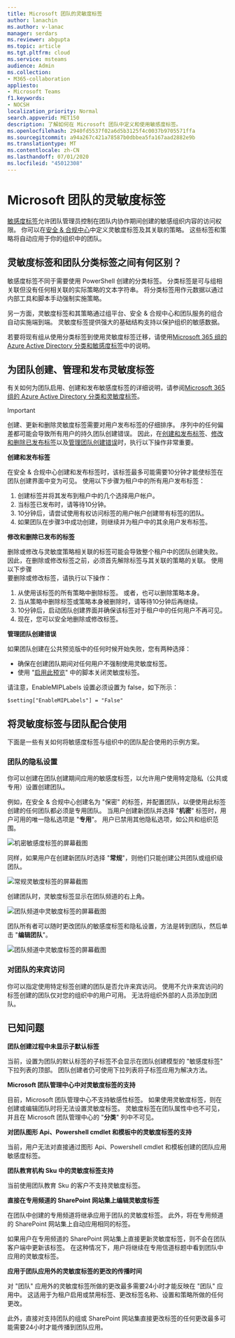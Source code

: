 ```yaml
---
title: Microsoft 团队的灵敏度标签
author: lanachin
ms.author: v-lanac
manager: serdars
ms.reviewer: abgupta
ms.topic: article
ms.tgt.pltfrm: cloud
ms.service: msteams
audience: Admin
ms.collection:
- M365-collaboration
appliesto:
- Microsoft Teams
f1.keywords:
- NOCSH
localization_priority: Normal
search.appverid: MET150
description: 了解如何在 Microsoft 团队中定义和使用敏感度标签。
ms.openlocfilehash: 2940fd5537f02a6d5b3125f4c0037b9705571ffa
ms.sourcegitcommit: a94a267c421a78587b0dbbea5fa167aad2882e9b
ms.translationtype: MT
ms.contentlocale: zh-CN
ms.lasthandoff: 07/01/2020
ms.locfileid: "45012308"
---
```

# <a name="sensitivity-labels-for-microsoft-teams"></a>Microsoft 团队的灵敏度标签

[敏感度标签](https://docs.microsoft.com/microsoft-365/compliance/sensitivity-labels)允许团队管理员控制在团队内协作期间创建的敏感组织内容的访问权限。 你可以在[安全 & 合规中心](https://docs.microsoft.com/microsoft-365/compliance/go-to-the-securitycompliance-center)中定义灵敏度标签及其关联的策略。 这些标签和策略将自动应用于你的组织中的团队。  

## <a name="whats-the-difference-between-sensitivity-labels-and-teams-classification-labels"></a>灵敏度标签和团队分类标签之间有何区别？

敏感度标签不同于需要使用 PowerShell 创建的分类标签。 分类标签是可与组相关联但没有任何相关联的实际策略的文本字符串。 将分类标签用作元数据以通过内部工具和脚本手动强制实施策略。

另一方面，灵敏度标签和其策略通过组平台、安全 & 合规中心和团队服务的组合自动实施端到端。 灵敏度标签提供强大的基础结构支持以保护组织的敏感数据。  

若要将现有组从使用分类标签到使用灵敏度标签迁移，请使用[Microsoft 365 组的 Azure Active Directory 分类和敏感度标签](https://docs.microsoft.com/microsoft-365/compliance/migrate-aad-classification-sensitivity-labels)中的说明。
## <a name="create-manage-and-publish-sensitivity-labels-for-teams"></a>为团队创建、管理和发布灵敏度标签

有关如何为团队启用、创建和发布敏感度标签的详细说明，请参阅[Microsoft 365 组的 Azure Active Directory 分类和灵敏度标签](https://docs.microsoft.com/microsoft-365/compliance/sensitivity-labels-teams-groups-sites)。

>[!IMPORTANT]
>创建、更新和删除灵敏度标签需要对用户发布标签的仔细排序。 序列中的任何偏差都可能会导致所有用户的持久团队创建错误。 因此，在<a href="#createpublishlabels">创建和发布标签</a>、<a href="#modifydeletelabels">修改和删除已发布标签</a>以及<a href="#manageerrors">管理团队创建错误</a>时，执行以下操作非常重要。

**创建和发布标签** <a name="createpublishlabels"> </a>

在安全 & 合规中心创建和发布标签时，该标签最多可能需要10分钟才能使标签在团队创建界面中变为可见。 使用以下步骤为租户中的所有用户发布标签：
1. 创建标签并将其发布到租户中的几个选择用户帐户。
2. 当标签已发布时，请等待10分钟。
3. 10分钟后，请尝试使用有权访问标签的用户帐户创建带有标签的团队。
4. 如果团队在步骤3中成功创建，则继续并为租户中的其余用户发布标签。

**修改和删除已发布的标签** <a name="modifydeletelabels"> </a>

删除或修改与灵敏度策略相关联的标签可能会导致整个租户中的团队创建失败。 因此，在删除或修改标签之前，必须首先解除标签与其关联的策略的关联。 使用以下步骤  
要删除或修改标签，请执行以下操作：
1. 从使用该标签的所有策略中删除标签。 或者，也可以删除策略本身。
2. 当从策略中删除标签或策略本身被删除时，请等待10分钟后再继续。
3. 10分钟后，启动团队创建界面并确保该标签对于租户中的任何用户不再可见。
4. 现在，您可以安全地删除或修改标签。

**管理团队创建错误** <a name="manageerrors"> </a>

如果团队创建在公共预览版中的任何时候开始失败，您有两种选择：
 - 确保在创建团队期间对任何用户不强制使用灵敏度标签。
 - 使用 "[启用此预览](https://docs.microsoft.com/microsoft-365/compliance/sensitivity-labels-teams-groups-sites#enable-this-preview)" 中的脚本关闭灵敏度标签。

请注意，EnableMIPLabels 设置必须设置为 false，如下所示：

```console
$setting["EnableMIPLabels"] = "False"
```

## <a name="using-sensitivity-labels-with-teams"></a>将灵敏度标签与团队配合使用

下面是一些有关如何将敏感度标签与组织中的团队配合使用的示例方案。

### <a name="privacy-setting-of-teams"></a>团队的隐私设置

你可以创建在团队创建期间应用的敏感度标签，以允许用户使用特定隐私（公共或专用）设置创建团队。

例如，在安全 & 合规中心创建名为 "保密" 的标签，并配置团队，以便使用此标签创建的任何团队都必须是专用团队。 当用户创建新团队并选择 "**机密**" 标签时，用户可用的唯一隐私选项是 "**专用**"。 用户已禁用其他隐私选项，如公共和组织范围。

![机密敏感度标签的屏幕截图](media/sensitivity-labels-confidential-example.png)

同样，如果用户在创建新团队时选择 "**常规**"，则他们只能创建公共团队或组织级团队。

![常规灵敏度标签的屏幕截图](media/sensitivity-labels-general-example.png)

创建团队时，灵敏度标签显示在团队频道的右上角。

![团队频道中灵敏度标签的屏幕截图](media/sensitivity-labels-channel.png)

团队所有者可以随时更改团队的敏感度标签和隐私设置，方法是转到团队，然后单击 "**编辑团队**"。

![团队频道中灵敏度标签的屏幕截图](media/sensitivity-labels-edit-team.png)

### <a name="guest-access-to-teams"></a>对团队的来宾访问

你可以指定使用特定标签创建的团队是否允许来宾访问。 使用不允许来宾访问的标签创建的团队仅对您的组织中的用户可用。 无法将组织外部的人员添加到团队。

## <a name="known-issues"></a>已知问题

**团队创建过程中未显示子默认标签**

当前，设置为团队的默认标签的子标签不会显示在团队创建模型的 "敏感度标签" 下拉列表的顶部。 团队创建者仍可使用下拉列表将子标签应用为解决方法。

**Microsoft 团队管理中心中对灵敏度标签的支持**

目前，Microsoft 团队管理中心不支持敏感性标签。 如果使用灵敏度标签，则在创建或编辑团队时将无法设置灵敏度标签。 灵敏度标签在团队属性中也不可见，并且在 Microsoft 团队管理中心的 "**分类**" 列中不可见。

**对团队图形 Api、Powershell cmdlet 和模板中的灵敏度标签的支持**

当前，用户无法对直接通过图形 Api、Powershell cmdlet 和模板创建的团队应用敏感度标签。

**团队教育机构 Sku 中的灵敏度标签支持**

当前使用团队教育 Sku 的客户不支持灵敏度标签。

**直接在专用频道的 SharePoint 网站集上编辑灵敏度标签**

在团队中创建的专用频道将继承应用于团队的灵敏度标签。 此外，将在专用频道的 SharePoint 网站集上自动应用相同的标签。

如果用户在专用频道的 SharePoint 网站集上直接更新灵敏度标签，则不会在团队客户端中更新该标签。 在这种情况下，用户将继续在专用信道标题中看到团队中应用的灵敏度标签。

**应用于团队应用外的灵敏度标签的更改的传播时间**

对 "团队" 应用外的灵敏度标签所做的更改最多需要24小时才能反映在 "团队" 应用中。 这适用于为租户启用或禁用标签、更改标签名称、设置和策略所做的任何更改。

此外，直接对支持团队的组或 SharePoint 网站集直接更改标签的任何更改最多可能需要24小时才能传播到团队应用。
